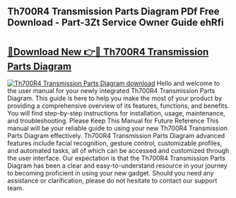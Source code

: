 ## Th700R4 Transmission Parts Diagram PDf Free Download - Part-3Zt Service Owner Guide ehRfi

# <h2><a href="http://dfr5hg1.blite.top/?on=Th700R4+Transmission+Parts+Diagram">🔗Download New 👉🔴 Th700R4 Transmission Parts Diagram</a></h2>

[![Th700R4 Transmission Parts Diagram download](https://i.imgur.com/lujVjoI.png)](http://dfr5hg1.blite.top/?on=Th700R4+Transmission+Parts+Diagram)
Hello and welcome to the user manual for your newly integrated Th700R4 Transmission Parts Diagram. This guide is here to help you make the most of your product by providing a comprehensive overview of its features, functions, and benefits. You will find step-by-step instructions for installation, usage, maintenance, and troubleshooting. Please Keep This Manual for Future Reference This manual will be your reliable guide to using your new Th700R4 Transmission Parts Diagram effectively. Th700R4 Transmission Parts Diagram advanced features include facial recognition, gesture control, customizable profiles, and automated tasks, all of which can be accessed and customized through the user interface. Our expectation is that the Th700R4 Transmission Parts Diagram has been a clear and easy-to-understand resource in your journey to becoming proficient in using your new gadget. Should you need any assistance or clarification, please do not hesitate to contact our support team.
